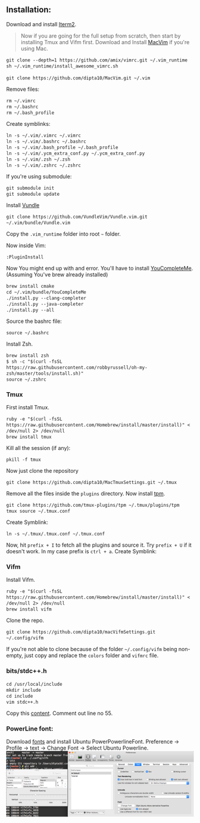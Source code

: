 ## Installation:

Download and install [Iterm2](https://www.iterm2.com/downloads.html).

> Now if you are going for the full setup from scratch, then start by installing Tmux and Vifm first.
> Download and Install [MacVim](https://github.com/macvim-dev/macvim/releases/tag/snapshot-155) if you're using Mac.

```
git clone --depth=1 https://github.com/amix/vimrc.git ~/.vim_runtime
sh ~/.vim_runtime/install_awesome_vimrc.sh

git clone https://github.com/dipta10/MacVim.git ~/.vim
```

Remove files:

```
rm ~/.vimrc
rm ~/.bashrc
rm ~/.bash_profile
```

Create symblinks:

```
ln -s ~/.vim/.vimrc ~/.vimrc
ln -s ~/.vim/.bashrc ~/.bashrc
ln -s ~/.vim/.bash_profile ~/.bash_profile
ln -s ~/.vim/.ycm_extra_conf.py ~/.ycm_extra_conf.py
ln -s ~/.vim/.zsh ~/.zsh
ln -s ~/.vim/.zshrc ~/.zshrc
```

If you're using submodule:

```
git submodule init
git submodule update
```

Install [Vundle](https://github.com/VundleVim/Vundle.vim)

```
git clone https://github.com/VundleVim/Vundle.vim.git ~/.vim/bundle/Vundle.vim
```

Copy the `.vim_runtime` folder into root `~` folder.

Now inside Vim:

```
:PluginInstall
```

Now You might end up with and error. You'll have to install [YouCompleteMe](https://github.com/Valloric/YouCompleteMe). (Assuming You've brew already installed)

```
brew install cmake
cd ~/.vim/bundle/YouCompleteMe
./install.py --clang-completer
./install.py --java-completer
./install.py --all
```

Source the bashrc file:

```
source ~/.bashrc
```

Install Zsh.

```
brew install zsh
$ sh -c "$(curl -fsSL https://raw.githubusercontent.com/robbyrussell/oh-my-zsh/master/tools/install.sh)"
source ~/.zshrc
```

### Tmux

First install Tmux.

```
ruby -e "$(curl -fsSL https://raw.githubusercontent.com/Homebrew/install/master/install)" < /dev/null 2> /dev/null
brew install tmux
```

Kill all the session (if any):

```
pkill -f tmux
```

Now just clone the repository

```
git clone https://github.com/dipta10/MacTmuxSettings.git ~/.tmux
```

Remove all the files inside the `plugins` directory. Now install [tpm](https://github.com/tmux-plugins/tpm).

```
git clone https://github.com/tmux-plugins/tpm ~/.tmux/plugins/tpm
tmux source ~/.tmux.conf
```

Create Symblink:

```
ln -s ~/.tmux/.tmux.conf ~/.tmux.conf
```

Now, hit `prefix + I` to fetch all the plugins and source it. Try `prefix + U` if it doesn't work. In my case prefix is `ctrl + a`.
Create Symblink:

### Vifm

Install Vifm.

```
ruby -e "$(curl -fsSL https://raw.githubusercontent.com/Homebrew/install/master/install)" < /dev/null 2> /dev/null
brew install vifm
```

Clone the repo.

```
git clone https://github.com/dipta10/macVifmSettings.git ~/.config/vifm
```

If you're not able to clone because of the folder `~/.config/vifm` being non-empty, just copy and replace the `colors` folder and `vifmrc` file.

### bits/stdc++.h

```
cd /usr/local/include
mkdir include
cd include
vim stdc++.h
```

Copy this [content](https://gist.github.com/eduarc/6022859). Comment out line no 55.

### PowerLine font:

Download [fonts](https://github.com/powerline/fonts) and install Ubuntu PowerPowerlineFont. Preference -> Profile -> text -> Change Font -> Select Ubuntu Powerline.
![](imgs/2019-05-08-22-02-24.png)

